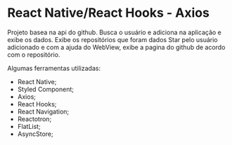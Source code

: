 # React Native/React Hooks - Axios

Projeto basea na api do github.
Busca o usuário e adiciona na aplicação e exibe os dados.
Exibe os repositórios que foram dados Star pelo usuário adicionado e com a ajuda do WebView, exibe a pagina do github de acordo com o repositório.

Algumas ferramentas utilizadas:
- React Native;
- Styled Component;
- Axios;
- React Hooks;
- React Navigation;
- Reactotron;
- FlatList;
- AsyncStore;